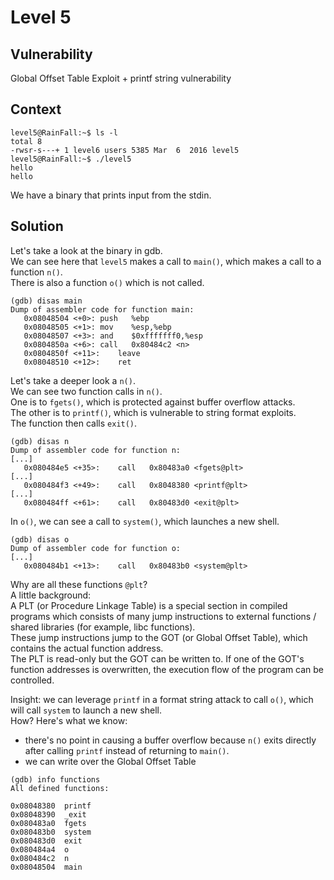 # Level 5

## Vulnerability

Global Offset Table Exploit + printf string vulnerability

## Context

```
level5@RainFall:~$ ls -l
total 8
-rwsr-s---+ 1 level6 users 5385 Mar  6  2016 level5
level5@RainFall:~$ ./level5
hello
hello
```
We have a binary that prints input from the stdin.

## Solution

Let's take a look at the binary in gdb. <br/>
We can see here that ```level5``` makes a call to ```main()```, which makes a call to a function ```n()```. <br/>
There is also a function ```o()``` which is not called. 
```
(gdb) disas main
Dump of assembler code for function main:
   0x08048504 <+0>:	push   %ebp
   0x08048505 <+1>:	mov    %esp,%ebp
   0x08048507 <+3>:	and    $0xfffffff0,%esp
   0x0804850a <+6>:	call   0x80484c2 <n>
   0x0804850f <+11>:	leave
   0x08048510 <+12>:	ret
```
Let's take a deeper look a ```n()```. <br/>
We can see two function calls in ```n()```. <br/>
One is to ```fgets()```, which is protected against buffer overflow attacks. <br/>
The other is to ```printf()```, which is vulnerable to string format exploits. <br/>
The function then calls ```exit()```.
```
(gdb) disas n
Dump of assembler code for function n:
[...]
   0x080484e5 <+35>:	call   0x80483a0 <fgets@plt>
[...]
   0x080484f3 <+49>:	call   0x8048380 <printf@plt>
[...]
   0x080484ff <+61>:	call   0x80483d0 <exit@plt>
```
In ```o()```, we can see a call to ```system()```, which launches a new shell. 
```
(gdb) disas o
Dump of assembler code for function o:
[...]
   0x080484b1 <+13>:	call   0x80483b0 <system@plt>
```
Why are all these functions ```@plt```? <br/>
A little background: <br/>
A PLT (or Procedure Linkage Table) is a special section in compiled programs which consists of many jump instructions to external functions / shared libraries (for example, libc functions).  <br/>
These jump instructions jump to the GOT (or Global Offset Table), which contains the actual function address.  <br/>
The PLT is read-only but the GOT can be written to. If one of the GOT's function addresses is overwritten, the execution flow of the program can be controlled.  



Insight: we can leverage ```printf``` in a format string attack to call ```o()```, which will call ```system``` to launch a new shell. <br/>
How? Here's what we know:
- there's no point in causing a buffer overflow because ```n()``` exits directly after calling ```printf``` instead of returning to ```main()```. <br/>
- we can write over the Global Offset Table


```
(gdb) info functions
All defined functions:

0x08048380  printf
0x08048390  _exit
0x080483a0  fgets
0x080483b0  system
0x080483d0  exit
0x080484a4  o
0x080484c2  n
0x08048504  main
```
